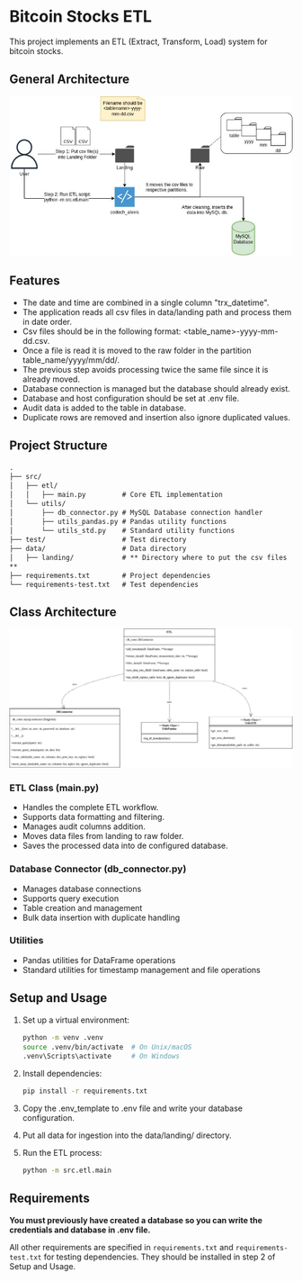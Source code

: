 # Bitcoin Stocks ETL

This project implements an ETL (Extract, Transform, Load) system for bitcoin stocks.

## General Architecture
![Architecture](docs/images/architecture.jpg)

## Features

- The date and time are combined in a single column "trx_datetime".
- The application reads all csv files in data/landing path and process them in date order.
- Csv files should be in the following format: <table_name>-yyyy-mm-dd.csv.
- Once a file is read it is moved to the raw folder in the partition table_name/yyyy/mm/dd/.
- The previous step avoids processing twice the same file since it is already moved.
- Database connection is managed but the database should already exist.
- Database and host configuration should be set at .env file.
- Audit data is added to the table in database.
- Duplicate rows are removed and insertion also ignore duplicated values.


## Project Structure

```
.
├── src/
│   ├── etl/
│   │   ├── main.py         # Core ETL implementation
│   └── utils/
│       ├── db_connector.py # MySQL Database connection handler
│       ├── utils_pandas.py # Pandas utility functions
│       └── utils_std.py    # Standard utility functions
├── test/                   # Test directory
├── data/                   # Data directory
│   ├── landing/            # ** Directory where to put the csv files **
├── requirements.txt        # Project dependencies
└── requirements-test.txt   # Test dependencies
```

## Class Architecture
![Class Architecture](docs/images/btc_classes.jpg)

### ETL Class (main.py)
- Handles the complete ETL workflow.
- Supports data formatting and filtering.
- Manages audit columns addition.
- Moves data files from landing to raw folder.
- Saves the processed data into de configured database.

### Database Connector (db_connector.py)
- Manages database connections
- Supports query execution
- Table creation and management
- Bulk data insertion with duplicate handling

### Utilities
- Pandas utilities for DataFrame operations
- Standard utilities for timestamp management and file operations

## Setup and Usage

1. Set up a virtual environment:
   ```bash
   python -m venv .venv
   source .venv/bin/activate  # On Unix/macOS
   .venv\Scripts\activate     # On Windows
   ```

2. Install dependencies:
   ```bash
   pip install -r requirements.txt
   ```

3. Copy the .env_template to .env file and write your database configuration.

4. Put all data for ingestion into the data/landing/ directory.

5. Run the ETL process:
   ```bash
   python -m src.etl.main
   ```

## Requirements

**You must previously have created a database so you can write the credentials and database in .env file.**

All other requirements are specified in `requirements.txt` and `requirements-test.txt` for testing dependencies.
They should be installed in step 2 of Setup and Usage.


